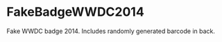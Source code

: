 FakeBadgeWWDC2014
=================

Fake WWDC badge 2014. Includes randomly generated barcode in back.
